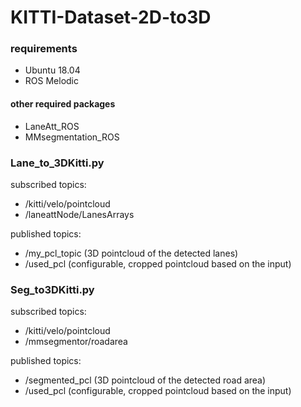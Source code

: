 # KITTI-Dataset-2D-to3D

### requirements
* Ubuntu 18.04
* ROS Melodic

#### other required packages
* LaneAtt_ROS
* MMsegmentation_ROS

### Lane_to_3DKitti.py

subscribed topics:
- /kitti/velo/pointcloud
- /laneattNode/LanesArrays

published topics:
- /my_pcl_topic (3D pointcloud of the detected lanes)
- /used_pcl (configurable, cropped pointcloud based on the input)

### Seg_to3DKitti.py

subscribed topics:
- /kitti/velo/pointcloud
- /mmsegmentor/roadarea

published topics:
- /segmented_pcl (3D pointcloud of the detected road area)
- /used_pcl (configurable, cropped pointcloud based on the input)
